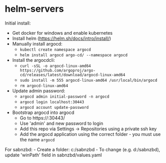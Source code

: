 # helm-servers

Initial install:
- Get docker for windows and enable kubernetes
- Install helm (https://helm.sh/docs/intro/install/)
- Manually install argocd:
    - `kubectl create namespace argocd`
    - `helm install argocd argo-cd/ --namespace argocd`
- Install the argocdcli:
    - `curl -sSL -o argocd-linux-amd64 https://github.com/argoproj/argo-cd/releases/latest/download/argocd-linux-amd64`
    - `sudo install -m 555 argocd-linux-amd64 /usr/local/bin/argocd`
    - `rm argocd-linux-amd64`
- Update admin password:
    - `argocd admin initial-password -n argocd`
    - `argocd login localhost:30443`
    - `argocd account update-password`
- Bootstrap argocd into argocd
    - Go to https://<ip>:30443/
    - Use 'admin' and new password to login
    - Add this repo via Settings -> Repositories using a private ssh key
    - Add the argocd application using the correct folder - you must use the name `argocd`

For sabnzbd:
    - Create a folder: c:/sabnzbd
    - To change (e.g. d:/sabnzbd), update 'winPath' field in sabnzbd/values.yaml
